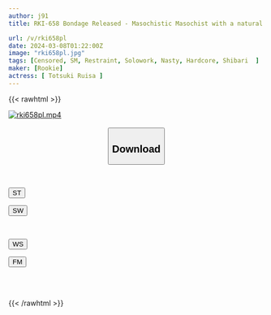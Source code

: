 ```yaml
---
author: j91
title: RKI-658 Bondage Released - Masochistic Masochist with a natural tendency. Her erogenous zone is her throat. Ruisa Tozuki, a genius who has an even more sensitive constitution and gets raped

url: /v/rki658pl
date: 2024-03-08T01:22:00Z
image: "rki658pl.jpg"
tags: [Censored, SM, Restraint, Solowork, Nasty, Hardcore, Shibari	]
maker: [Rookie]
actress: [ Totsuki Ruisa ]
---
```



{{< rawhtml >}}

<div class="video" data-videoid="KkLeZD4oZghAGd">
    <a href="javascript:;">
        <img src="/v/rki658pl/rki658pl.jpg" width="WIDTH" height="HEIGHT" alt="rki658pl.mp4" loading="lazy">
    </a>
</div>

<script type="text/javascript" src="https://j91.asia/asset/on-demand-st.js"></script>

<br>
  <link rel="stylesheet" href="https://j91.asia/asset/bs5.css">
  
  <center>
  <button class="btn btn-primary" type="button" data-bs-toggle="collapse" data-bs-target=".multi-collapse" aria-expanded="false" aria-controls="multiCollapseExample1 multiCollapseExample2"><h2>Download</h2></button></center>
</p>
<div class="row">
  <div class="col">
    <div class="collapse multi-collapse" id="multiCollapseExample1">
      <div class="card card-body">
	      	      <br>
<div class="buttons">  
<p><a href="https://streamtape.to/v/KkLeZD4oZghAGd" target="_blank"><button class="btn-hover color-3"><i class="fa fa-download"></i> ST</button></a></p>
<p><a href="https://cdnwish.com/gextzjktjzwv" target="_blank"><button class="btn-hover color-2"><i class="fa fa-download"></i> SW</button></a></p></div>
    </div>
  </div>
</div>
  <div class="col">
    <div class="collapse multi-collapse" id="multiCollapseExample2">
      <div class="card card-body">
	      <br>
<div class="buttons">
<p><a href="https://wolfstream.tv/qke9zppulefl"><button class="btn-hover color-9"><i class="fa fa-download"></i> WS</button></a></p>
<p><a href="https://filemoon.sx/d/wgzc34yamqgf"><button class="btn-hover color-8"><i class="fa fa-download"></i> FM</button></a></p></div>
<br><br>
      </div>
    </div>
  </div>
</div>

{{< /rawhtml >}}